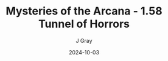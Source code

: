 ---
title: 'Mysteries of the Arcana - 1.58 Tunnel of Horrors'
alt: 'Mysteries of the Arcana'
date: '2024-10-03'
author: 'J Gray'
artist: 'Keira'
---